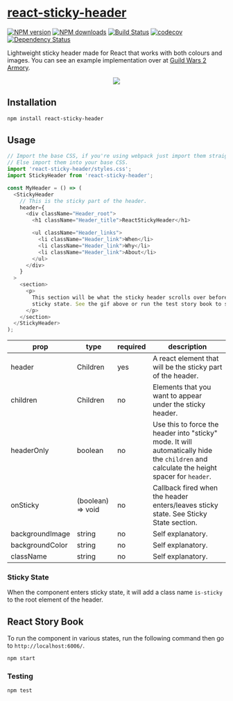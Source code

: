 # [react-sticky-header](https://github.com/madou/react-sticky-header)

[![NPM version](http://img.shields.io/npm/v/react-sticky-header.svg?style=flat-square)](https://www.npmjs.com/package/react-sticky-header)
[![NPM downloads](http://img.shields.io/npm/dm/react-sticky-header.svg?style=flat-square)](https://www.npmjs.com/package/react-sticky-header)
[![Build Status](http://img.shields.io/travis/madou/react-sticky-header/master.svg?style=flat-square)](https://travis-ci.org/madou/react-sticky-header)
[![codecov](https://codecov.io/gh/madou/react-sticky-header/branch/master/graph/badge.svg)](https://codecov.io/gh/madou/react-sticky-header)
[![Dependency Status](http://img.shields.io/david/madou/react-sticky-header.svg?style=flat-square)](https://david-dm.org/madou/react-sticky-header)

Lightweight sticky header made for React that works with both colours and images. You can see an example implementation over at [Guild Wars 2 Armory](https://gw2armory.com).

<p align="center">
  <img src="https://github.com/madou/react-sticky-header/blob/master/example.gif?raw=true" style="margin:0 auto" />
</p>

## Installation

```sh
npm install react-sticky-header
```

## Usage

```javascript
// Import the base CSS, if you're using webpack just import them straight.
// Else import them into your base CSS.
import 'react-sticky-header/styles.css';
import StickyHeader from 'react-sticky-header';

const MyHeader = () => (
  <StickyHeader
    // This is the sticky part of the header.
    header={
      <div className="Header_root">
        <h1 className="Header_title">ReactStickyHeader</h1>

        <ul className="Header_links">
          <li className="Header_link">When</li>
          <li className="Header_link">Why</li>
          <li className="Header_link">About</li>
        </ul>
      </div>
    }
  >
    <section>
      <p>
        This section will be what the sticky header scrolls over before entering into
        sticky state. See the gif above or run the test story book to see examples.
      </p>
    </section>
  </StickyHeader>
);
```

| prop | type | required | description |
|-|-|-|-|
| header | Children | yes | A react element that will be the sticky part of the header. |
| children | Children  | no | Elements that you want to appear under the sticky header. |
| headerOnly | boolean | no | Use this to force the header into "sticky" mode. It will automatically hide the `children` and calculate the height spacer for `header`. |
| onSticky | (boolean) => void | no | Callback fired when the header enters/leaves sticky state. See Sticky State section. |
| backgroundImage | string | no | Self explanatory. |
| backgroundColor | string | no | Self explanatory. |
| className | string | no | Self explanatory. |

### Sticky State

When the component enters sticky state, it will add a class name `is-sticky` to the root element of the header.

## React Story Book

To run the component in various states, run the following command then go to `http://localhost:6006/`.

```bash
npm start
```

### Testing

```bash
npm test
```
